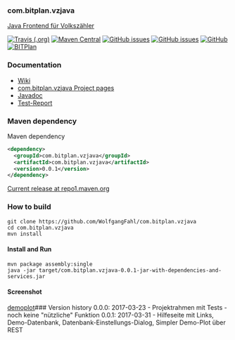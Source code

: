 ### com.bitplan.vzjava
[Java Frontend für Volkszähler](http://www.bitplan.com/Vzjava) 

[![Travis (.org)](https://img.shields.io/travis/WolfgangFahl/com.bitplan.vzjava.svg)](https://travis-ci.org/WolfgangFahl/com.bitplan.vzjava)
[![Maven Central](https://img.shields.io/maven-central/v/com.bitplan.vzjava/com.bitplan.vzjava.svg)](https://search.maven.org/artifact/com.bitplan.vzjava/com.bitplan.vzjava/0.0.1/jar)
[![GitHub issues](https://img.shields.io/github/issues/WolfgangFahl/com.bitplan.vzjava.svg)](https://github.com/WolfgangFahl/com.bitplan.vzjava/issues)
[![GitHub issues](https://img.shields.io/github/issues-closed/WolfgangFahl/com.bitplan.vzjava.svg)](https://github.com/WolfgangFahl/com.bitplan.vzjava/issues/?q=is%3Aissue+is%3Aclosed)
[![GitHub](https://img.shields.io/github/license/WolfgangFahl/com.bitplan.vzjava.svg)](https://www.apache.org/licenses/LICENSE-2.0)
[![BITPlan](http://wiki.bitplan.com/images/wiki/thumb/3/38/BITPlanLogoFontLessTransparent.png/198px-BITPlanLogoFontLessTransparent.png)](http://www.bitplan.com)

### Documentation
* [Wiki](http://www.bitplan.com/Vzjava)
* [com.bitplan.vzjava Project pages](https://WolfgangFahl.github.io/com.bitplan.vzjava)
* [Javadoc](https://WolfgangFahl.github.io/com.bitplan.vzjava/apidocs/index.html)
* [Test-Report](https://WolfgangFahl.github.io/com.bitplan.vzjava/surefire-report.html)

### Maven dependency

Maven dependency
```xml
<dependency>
  <groupId>com.bitplan.vzjava</groupId>
  <artifactId>com.bitplan.vzjava</artifactId>
  <version>0.0.1</version>
</dependency>
```

[Current release at repo1.maven.org](http://repo1.maven.org/maven2/com/bitplan/vzjava/com.bitplan.vzjava/0.0.1/)

### How to build
```
git clone https://github.com/WolfgangFahl/com.bitplan.vzjava
cd com.bitplan.vzjava
mvn install
```
#### Install and Run
```
mvn package assembly:single
java -jar target/com.bitplan.vzjava-0.0.1-jar-with-dependencies-and-services.jar 
```
#### Screenshot
[demoplot](https://cloud.githubusercontent.com/assets/1336221/24326357/c7520d78-11ac-11e7-82da-ab2ff581d48f.png)### Version history
0.0.0: 2017-03-23 - Projektrahmen mit Tests - noch keine "nützliche" Funktion
0.0.1: 2017-03-31 - Hilfeseite mit Links, Demo-Datenbank, Datenbank-Einstellungs-Dialog, Simpler Demo-Plot über REST
